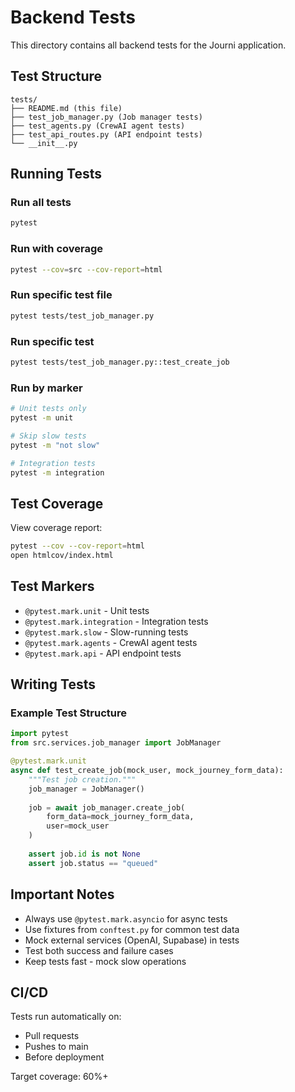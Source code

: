 # Backend Tests

This directory contains all backend tests for the Journi application.

## Test Structure

```
tests/
├── README.md (this file)
├── test_job_manager.py (Job manager tests)
├── test_agents.py (CrewAI agent tests)
├── test_api_routes.py (API endpoint tests)
└── __init__.py
```

## Running Tests

### Run all tests
```bash
pytest
```

### Run with coverage
```bash
pytest --cov=src --cov-report=html
```

### Run specific test file
```bash
pytest tests/test_job_manager.py
```

### Run specific test
```bash
pytest tests/test_job_manager.py::test_create_job
```

### Run by marker
```bash
# Unit tests only
pytest -m unit

# Skip slow tests
pytest -m "not slow"

# Integration tests
pytest -m integration
```

## Test Coverage

View coverage report:
```bash
pytest --cov --cov-report=html
open htmlcov/index.html
```

## Test Markers

- `@pytest.mark.unit` - Unit tests
- `@pytest.mark.integration` - Integration tests
- `@pytest.mark.slow` - Slow-running tests
- `@pytest.mark.agents` - CrewAI agent tests
- `@pytest.mark.api` - API endpoint tests

## Writing Tests

### Example Test Structure

```python
import pytest
from src.services.job_manager import JobManager

@pytest.mark.unit
async def test_create_job(mock_user, mock_journey_form_data):
    """Test job creation."""
    job_manager = JobManager()
    
    job = await job_manager.create_job(
        form_data=mock_journey_form_data,
        user=mock_user
    )
    
    assert job.id is not None
    assert job.status == "queued"
```

## Important Notes

- Always use `@pytest.mark.asyncio` for async tests
- Use fixtures from `conftest.py` for common test data
- Mock external services (OpenAI, Supabase) in tests
- Test both success and failure cases
- Keep tests fast - mock slow operations

## CI/CD

Tests run automatically on:
- Pull requests
- Pushes to main
- Before deployment

Target coverage: 60%+
